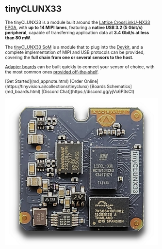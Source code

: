 # tinyCLUNX33

The tinyCLUNX33 is a module built around the
[Lattice CrossLinkU-NX33 FPGA](https://www.latticesemi.com/en/Blog/2023/09/25/20/31/Accelerate-USB-enabled-Designs-with-Lattice-CrossLinkU-NX-FPGAs),
with **up to 14 MIPI lanes**,
featuring a **native USB 3.2 (5 Gbit/s) peripheral**,
capable of transferring application data at **3.4 Gbit/s at less than 80 mW**.

The [tinyCLUNX33 SoM](som.md) is a module that to plug into the [Devkit](carrier_devkit.md),
and a complete implementation of MIPI and USB protocols can be provided,
covering the **full chain from one or several sensors to the host**.

[Adapter boards](md_boards.html#autotoc_md12) can be built quickly to connect your sensor of choice, with the most common ones
[provided off-the-shelf](https://tinyvision.ai/collections/tinyclunx).

<div class="grid">
[Get Started](md_appnote.html)
[Order Online](https://tinyvision.ai/collections/tinyclunx)
[Boards Schematics](md_boards.html)
[Discord Chat](https://discord.gg/yjVc6P3sCt)
</div>

![](images/tinyclunx33_som_v2.png)
